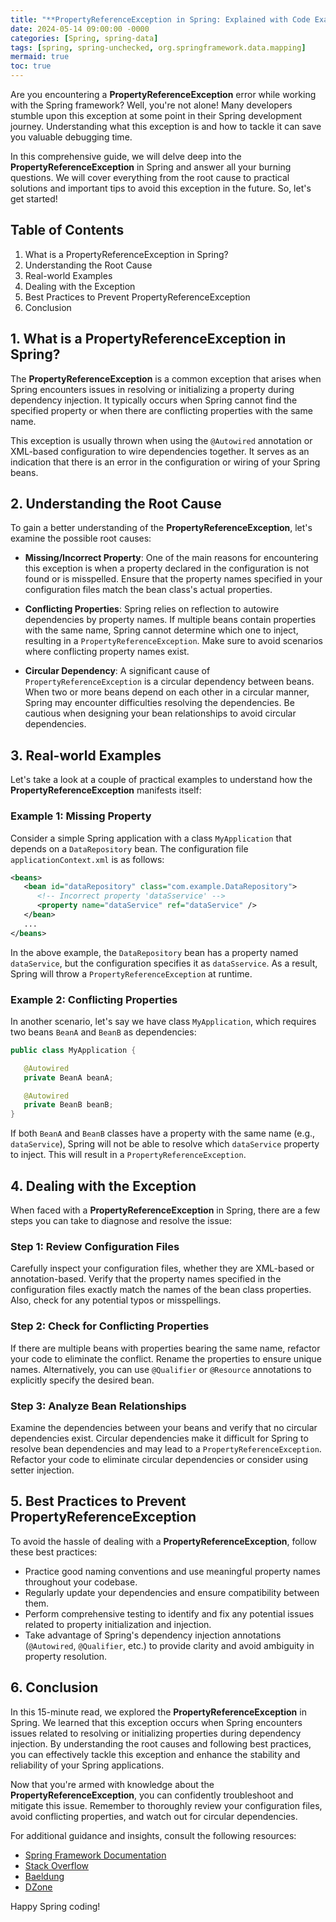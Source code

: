 ```yaml
---
title: "**PropertyReferenceException in Spring: Explained with Code Examples**"
date: 2024-05-14 09:00:00 -0000
categories: [Spring, spring-data]
tags: [spring, spring-unchecked, org.springframework.data.mapping]
mermaid: true
toc: true
---
```



Are you encountering a **PropertyReferenceException** error while working with the Spring framework? Well, you're not alone! Many developers stumble upon this exception at some point in their Spring development journey. Understanding what this exception is and how to tackle it can save you valuable debugging time.

In this comprehensive guide, we will delve deep into the **PropertyReferenceException** in Spring and answer all your burning questions. We will cover everything from the root cause to practical solutions and important tips to avoid this exception in the future. So, let's get started!

## Table of Contents

1. What is a PropertyReferenceException in Spring?
2. Understanding the Root Cause
3. Real-world Examples
4. Dealing with the Exception
5. Best Practices to Prevent PropertyReferenceException
6. Conclusion

## 1. What is a PropertyReferenceException in Spring?

The **PropertyReferenceException** is a common exception that arises when Spring encounters issues in resolving or initializing a property during dependency injection. It typically occurs when Spring cannot find the specified property or when there are conflicting properties with the same name.

This exception is usually thrown when using the `@Autowired` annotation or XML-based configuration to wire dependencies together. It serves as an indication that there is an error in the configuration or wiring of your Spring beans.

## 2. Understanding the Root Cause

To gain a better understanding of the **PropertyReferenceException**, let's examine the possible root causes:

- **Missing/Incorrect Property**: One of the main reasons for encountering this exception is when a property declared in the configuration is not found or is misspelled. Ensure that the property names specified in your configuration files match the bean class's actual properties.

- **Conflicting Properties**: Spring relies on reflection to autowire dependencies by property names. If multiple beans contain properties with the same name, Spring cannot determine which one to inject, resulting in a `PropertyReferenceException`. Make sure to avoid scenarios where conflicting property names exist.

- **Circular Dependency**: A significant cause of `PropertyReferenceException` is a circular dependency between beans. When two or more beans depend on each other in a circular manner, Spring may encounter difficulties resolving the dependencies. Be cautious when designing your bean relationships to avoid circular dependencies.

## 3. Real-world Examples

Let's take a look at a couple of practical examples to understand how the **PropertyReferenceException** manifests itself:

### Example 1: Missing Property

Consider a simple Spring application with a class `MyApplication` that depends on a `DataRepository` bean. The configuration file `applicationContext.xml` is as follows:

```xml
<beans>
   <bean id="dataRepository" class="com.example.DataRepository">
      <!-- Incorrect property 'dataSservice' -->
      <property name="dataService" ref="dataService" />
   </bean>
   ...
</beans>
```

In the above example, the `DataRepository` bean has a property named `dataService`, but the configuration specifies it as `dataSservice`. As a result, Spring will throw a `PropertyReferenceException` at runtime.

### Example 2: Conflicting Properties

In another scenario, let's say we have class `MyApplication`, which requires two beans `BeanA` and `BeanB` as dependencies:

```java
public class MyApplication {

   @Autowired
   private BeanA beanA;

   @Autowired
   private BeanB beanB;
}
```

If both `BeanA` and `BeanB` classes have a property with the same name (e.g., `dataService`), Spring will not be able to resolve which `dataService` property to inject. This will result in a `PropertyReferenceException`.

## 4. Dealing with the Exception

When faced with a **PropertyReferenceException** in Spring, there are a few steps you can take to diagnose and resolve the issue:

### Step 1: Review Configuration Files

Carefully inspect your configuration files, whether they are XML-based or annotation-based. Verify that the property names specified in the configuration files exactly match the names of the bean class properties. Also, check for any potential typos or misspellings.

### Step 2: Check for Conflicting Properties

If there are multiple beans with properties bearing the same name, refactor your code to eliminate the conflict. Rename the properties to ensure unique names. Alternatively, you can use `@Qualifier` or `@Resource` annotations to explicitly specify the desired bean.

### Step 3: Analyze Bean Relationships

Examine the dependencies between your beans and verify that no circular dependencies exist. Circular dependencies make it difficult for Spring to resolve bean dependencies and may lead to a `PropertyReferenceException`. Refactor your code to eliminate circular dependencies or consider using setter injection.

## 5. Best Practices to Prevent PropertyReferenceException

To avoid the hassle of dealing with a **PropertyReferenceException**, follow these best practices:

- Practice good naming conventions and use meaningful property names throughout your codebase.
- Regularly update your dependencies and ensure compatibility between them.
- Perform comprehensive testing to identify and fix any potential issues related to property initialization and injection.
- Take advantage of Spring's dependency injection annotations (`@Autowired`, `@Qualifier`, etc.) to provide clarity and avoid ambiguity in property resolution.

## 6. Conclusion

In this 15-minute read, we explored the **PropertyReferenceException** in Spring. We learned that this exception occurs when Spring encounters issues related to resolving or initializing properties during dependency injection. By understanding the root causes and following best practices, you can effectively tackle this exception and enhance the stability and reliability of your Spring applications.

Now that you're armed with knowledge about the **PropertyReferenceException**, you can confidently troubleshoot and mitigate this issue. Remember to thoroughly review your configuration files, avoid conflicting properties, and watch out for circular dependencies.

For additional guidance and insights, consult the following resources:

- [Spring Framework Documentation](https://docs.spring.io/spring-framework/docs/current/reference/)
- [Stack Overflow](https://stackoverflow.com/questions/tagged/spring)
- [Baeldung](https://www.baeldung.com/spring-framework)
- [DZone](https://dzone.com/articles/spring-framework-tutorials-tools-news)

Happy Spring coding!